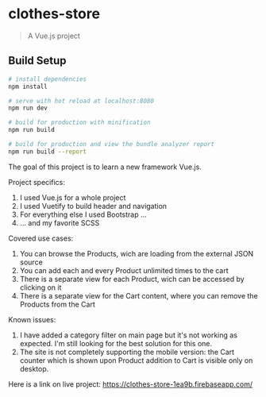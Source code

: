# clothes-store

> A Vue.js project

## Build Setup

``` bash
# install dependencies
npm install

# serve with hot reload at localhost:8080
npm run dev

# build for production with minification
npm run build

# build for production and view the bundle analyzer report
npm run build --report
```

The goal of this project is to learn a new framework Vue.js.

Project specifics:
1) I used Vue.js for a whole project
2) I used Vuetify to build header and navigation
3) For everything else I used Bootstrap ...
4) ... and my favorite SCSS 

Covered use cases:
1) You can browse the Products, wich are loading from the external JSON source
2) You can add each and every Product unlimited times to the cart
3) There is a separate view for each Product, wich can be accessed by clicking on it
4) There is a separate view for the Cart content, where you can remove the Products from the Cart

Known issues:
1) I have added a category filter on main page but it's not working as expected. I'm still looking for the best solution for this one.
2) The site is not completely supporting the mobile version: the Cart counter which is shown upon Product addition to Cart is visible only on desktop.

Here is a link on live project:
https://clothes-store-1ea9b.firebaseapp.com/
